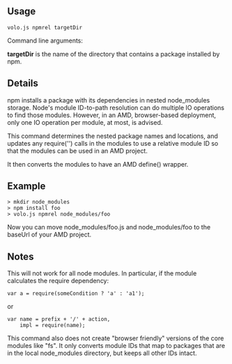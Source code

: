## Usage

    volo.js npmrel targetDir

Command line arguments:

**targetDir** is the name of the directory that contains a package installed
by npm.

## Details

npm installs a package with its dependencies in nested node_modules storage.
Node's module ID-to-path resolution can do multiple IO operations to find those
modules. However, in an AMD, browser-based deployment, only one IO operation per
module, at most, is advised.

This command determines the nested package names and locations, and updates
any require('') calls in the modules to use a relative module ID so that the
modules can be used in an AMD project.

It then converts the modules to have an AMD define() wrapper.

## Example

    > mkdir node_modules
    > npm install foo
    > volo.js npmrel node_modules/foo

Now you can move node_modules/foo.js and node_modules/foo to the baseUrl of
your AMD project.

## Notes

This will not work for all node modules. In particular, if the module calculates
the require dependency:

    var a = require(someCondition ? 'a' : 'a1');

or

    var name = prefix + '/' + action,
        impl = require(name);

This command also does not create "browser friendly" versions of the core
modules like "fs". It only converts module IDs that map to packages that
are in the local node_modules directory, but keeps all other IDs intact.
